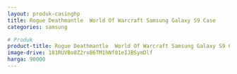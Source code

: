 ```yaml
---
layout: produk-casinghp
title: Rogue Deathmantle  World Of Warcraft Samsung Galaxy S9 Case
categories: samsung

# Produk
product-title: Rogue Deathmantle  World Of Warcraft Samsung Galaxy S9 Case
image-drive: 181RUVBo8Z2roB6TM1hNf01eIJBSymDlf
harga: 90000
---
```

